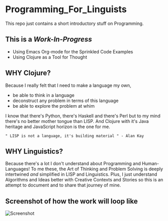 # Programming_For_Linguists
This repo just contains a short introductory stuff on Programming.

## This is a *Work-In-Progress* 

- Using Emacs Org-mode for the Sprinkled Code Examples
- Using Clojure as a Tool for Thought

## WHY Clojure?

Because I really felt that I need to make a language my own, 
- be able to think in a language
- deconstruct any problem in terms of this language
- be able to explore the problem at whim

I know that there's Python, there's Haskell and there's Perl but to my mind there's no better mother tongue than LISP. 
And Clojure with it's Java heritage and JavaScript horizon is the one for me.

`" LISP is not a language, it's building material " - Alan Kay`

## WHY Linguistics?

Because there's a lot I don't understand about Programming and Human-Languages! To me these, the Art of Thinking and Problem Solving is 
deeply intertwined _and_ simplified in LISP and Linguistics. Plus, I just understand Algorithms and Ideas better with Creative Contexts and Stories so this is an attempt to document and to share that journey of mine.

## Screenshot of how the work will loop like


![Screenshot](./screenshot.png)
